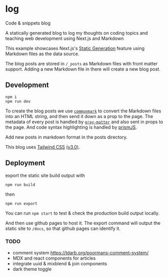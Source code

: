 # log

Code &amp; snippets blog

A statically generated blog to log my thoughts on coding topics and teaching web development using Next.js and Markdown

This example showcases Next.js's [Static Generation](https://nextjs.org/docs/basic-features/pages) feature using Markdown files as the data source.

The blog posts are stored in `/_posts` as Markdown files with front matter support. Adding a new Markdown file in there will create a new blog post.

## Development

```
npm i
npm run dev

```

To create the blog posts we use [`commonmark`](https://commonmark.org/) to convert the Markdown files into an HTML string, and then send it down as a prop to the page. The metadata of every post is handled by [`gray-matter`](https://github.com/jonschlinkert/gray-matter) and also sent in props to the page. And code syntax highlighting is handled by [prismJS](https://prismjs.com/).

Add new posts in markdown format in the posts directory.

This blog uses [Tailwind CSS](https://tailwindcss.com) [(v3.0)](https://tailwindcss.com/blog/tailwindcss-v3).

## Deployment

export the static site build output with

```
npm run build
```

then

```
npm run export
```

You can run `npm start` to test & check the production build output locally.

And then use github pages to host it. The export command will output the static site to `/docs`, so that github pages can identify it.

### TODO

- comment system https://tdarb.org/poormans-comment-system/
- MDX and react components for articles
- integrate uuid & mixblend & join components
- dark theme toggle

